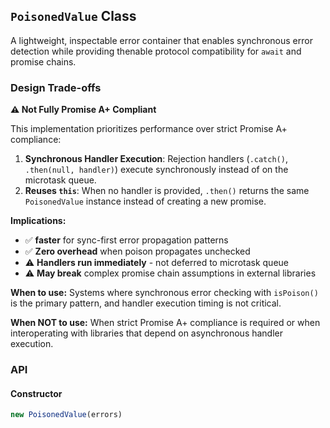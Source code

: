 ## `PoisonedValue` Class

A lightweight, inspectable error container that enables synchronous error detection while providing thenable protocol compatibility for `await` and promise chains.

### Design Trade-offs

**⚠️ Not Fully Promise A+ Compliant**

This implementation prioritizes performance over strict Promise A+ compliance:

1. **Synchronous Handler Execution**: Rejection handlers (`.catch()`, `.then(null, handler)`) execute synchronously instead of on the microtask queue.
2. **Reuses `this`**: When no handler is provided, `.then()` returns the same `PoisonedValue` instance instead of creating a new promise.

**Implications:**
- ✅ **faster** for sync-first error propagation patterns
- ✅ **Zero overhead** when poison propagates unchecked
- ⚠️ **Handlers run immediately** - not deferred to microtask queue
- ⚠️ **May break** complex promise chain assumptions in external libraries

**When to use:** Systems where synchronous error checking with `isPoison()` is the primary pattern, and handler execution timing is not critical.

**When NOT to use:** When strict Promise A+ compliance is required or when interoperating with libraries that depend on asynchronous handler execution.

### API

#### Constructor
```javascript
new PoisonedValue(errors)